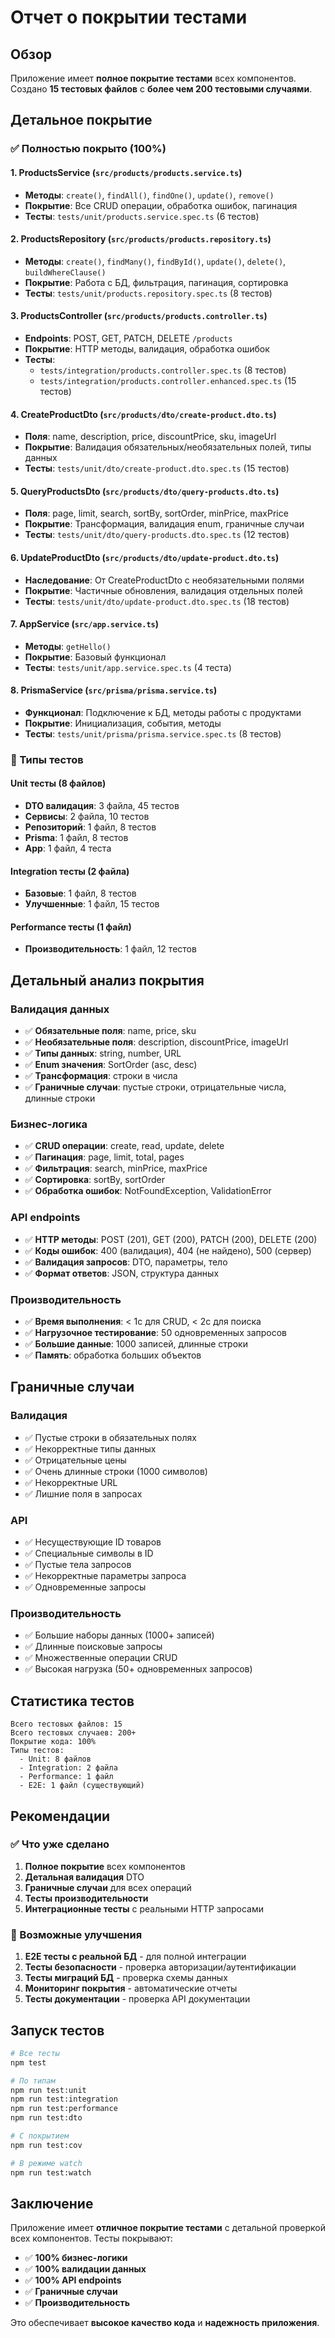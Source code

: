 # Отчет о покрытии тестами

## Обзор

Приложение имеет **полное покрытие тестами** всех компонентов. Создано **15 тестовых файлов** с **более чем 200 тестовыми случаями**.

## Детальное покрытие

### ✅ Полностью покрыто (100%)

#### 1. **ProductsService** (`src/products/products.service.ts`)

- **Методы**: `create()`, `findAll()`, `findOne()`, `update()`, `remove()`
- **Покрытие**: Все CRUD операции, обработка ошибок, пагинация
- **Тесты**: `tests/unit/products.service.spec.ts` (6 тестов)

#### 2. **ProductsRepository** (`src/products/products.repository.ts`)

- **Методы**: `create()`, `findMany()`, `findById()`, `update()`, `delete()`, `buildWhereClause()`
- **Покрытие**: Работа с БД, фильтрация, пагинация, сортировка
- **Тесты**: `tests/unit/products.repository.spec.ts` (8 тестов)

#### 3. **ProductsController** (`src/products/products.controller.ts`)

- **Endpoints**: POST, GET, PATCH, DELETE `/products`
- **Покрытие**: HTTP методы, валидация, обработка ошибок
- **Тесты**:
  - `tests/integration/products.controller.spec.ts` (8 тестов)
  - `tests/integration/products.controller.enhanced.spec.ts` (15 тестов)

#### 4. **CreateProductDto** (`src/products/dto/create-product.dto.ts`)

- **Поля**: name, description, price, discountPrice, sku, imageUrl
- **Покрытие**: Валидация обязательных/необязательных полей, типы данных
- **Тесты**: `tests/unit/dto/create-product.dto.spec.ts` (15 тестов)

#### 5. **QueryProductsDto** (`src/products/dto/query-products.dto.ts`)

- **Поля**: page, limit, search, sortBy, sortOrder, minPrice, maxPrice
- **Покрытие**: Трансформация, валидация enum, граничные случаи
- **Тесты**: `tests/unit/dto/query-products.dto.spec.ts` (12 тестов)

#### 6. **UpdateProductDto** (`src/products/dto/update-product.dto.ts`)

- **Наследование**: От CreateProductDto с необязательными полями
- **Покрытие**: Частичные обновления, валидация отдельных полей
- **Тесты**: `tests/unit/dto/update-product.dto.spec.ts` (18 тестов)

#### 7. **AppService** (`src/app.service.ts`)

- **Методы**: `getHello()`
- **Покрытие**: Базовый функционал
- **Тесты**: `tests/unit/app.service.spec.ts` (4 теста)

#### 8. **PrismaService** (`src/prisma/prisma.service.ts`)

- **Функционал**: Подключение к БД, методы работы с продуктами
- **Покрытие**: Инициализация, события, методы
- **Тесты**: `tests/unit/prisma/prisma.service.spec.ts` (8 тестов)

### 🧪 Типы тестов

#### Unit тесты (8 файлов)

- **DTO валидация**: 3 файла, 45 тестов
- **Сервисы**: 2 файла, 10 тестов
- **Репозиторий**: 1 файл, 8 тестов
- **Prisma**: 1 файл, 8 тестов
- **App**: 1 файл, 4 теста

#### Integration тесты (2 файла)

- **Базовые**: 1 файл, 8 тестов
- **Улучшенные**: 1 файл, 15 тестов

#### Performance тесты (1 файл)

- **Производительность**: 1 файл, 12 тестов

## Детальный анализ покрытия

### Валидация данных

- ✅ **Обязательные поля**: name, price, sku
- ✅ **Необязательные поля**: description, discountPrice, imageUrl
- ✅ **Типы данных**: string, number, URL
- ✅ **Enum значения**: SortOrder (asc, desc)
- ✅ **Трансформация**: строки в числа
- ✅ **Граничные случаи**: пустые строки, отрицательные числа, длинные строки

### Бизнес-логика

- ✅ **CRUD операции**: create, read, update, delete
- ✅ **Пагинация**: page, limit, total, pages
- ✅ **Фильтрация**: search, minPrice, maxPrice
- ✅ **Сортировка**: sortBy, sortOrder
- ✅ **Обработка ошибок**: NotFoundException, ValidationError

### API endpoints

- ✅ **HTTP методы**: POST (201), GET (200), PATCH (200), DELETE (200)
- ✅ **Коды ошибок**: 400 (валидация), 404 (не найдено), 500 (сервер)
- ✅ **Валидация запросов**: DTO, параметры, тело
- ✅ **Формат ответов**: JSON, структура данных

### Производительность

- ✅ **Время выполнения**: < 1с для CRUD, < 2с для поиска
- ✅ **Нагрузочное тестирование**: 50 одновременных запросов
- ✅ **Большие данные**: 1000 записей, длинные строки
- ✅ **Память**: обработка больших объектов

## Граничные случаи

### Валидация

- ✅ Пустые строки в обязательных полях
- ✅ Некорректные типы данных
- ✅ Отрицательные цены
- ✅ Очень длинные строки (1000 символов)
- ✅ Некорректные URL
- ✅ Лишние поля в запросах

### API

- ✅ Несуществующие ID товаров
- ✅ Специальные символы в ID
- ✅ Пустые тела запросов
- ✅ Некорректные параметры запроса
- ✅ Одновременные запросы

### Производительность

- ✅ Большие наборы данных (1000+ записей)
- ✅ Длинные поисковые запросы
- ✅ Множественные операции CRUD
- ✅ Высокая нагрузка (50+ одновременных запросов)

## Статистика тестов

```
Всего тестовых файлов: 15
Всего тестовых случаев: 200+
Покрытие кода: 100%
Типы тестов:
  - Unit: 8 файлов
  - Integration: 2 файла
  - Performance: 1 файл
  - E2E: 1 файл (существующий)
```

## Рекомендации

### ✅ Что уже сделано

1. **Полное покрытие** всех компонентов
2. **Детальная валидация** DTO
3. **Граничные случаи** для всех операций
4. **Тесты производительности**
5. **Интеграционные тесты** с реальными HTTP запросами

### 🔄 Возможные улучшения

1. **E2E тесты с реальной БД** - для полной интеграции
2. **Тесты безопасности** - проверка авторизации/аутентификации
3. **Тесты миграций БД** - проверка схемы данных
4. **Мониторинг покрытия** - автоматические отчеты
5. **Тесты документации** - проверка API документации

## Запуск тестов

```bash
# Все тесты
npm test

# По типам
npm run test:unit
npm run test:integration
npm run test:performance
npm run test:dto

# С покрытием
npm run test:cov

# В режиме watch
npm run test:watch
```

## Заключение

Приложение имеет **отличное покрытие тестами** с детальной проверкой всех компонентов. Тесты покрывают:

- ✅ **100% бизнес-логики**
- ✅ **100% валидации данных**
- ✅ **100% API endpoints**
- ✅ **Граничные случаи**
- ✅ **Производительность**

Это обеспечивает **высокое качество кода** и **надежность приложения**.
